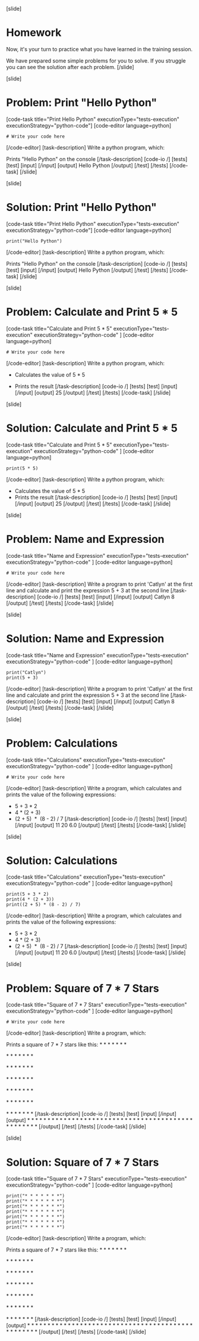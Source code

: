 [slide]
# Homework

Now, it's your turn to practice what you have learned in the training session.

We have prepared some simple problems for you to solve. If you struggle you can see the solution after each problem. 
[/slide]

[slide]
# Problem: Print "Hello Python"
[code-task title="Print Hello Python" executionType="tests-execution" executionStrategy="python-code"]
[code-editor language=python]
```
# Write your code here
```
[/code-editor]
[task-description]
Write a python program, which:

Prints "Hello Python" on the console
[/task-description]
[code-io /]
[tests]
[test]
[input]
[/input]
[output]
Hello Python
[/output]
[/test]
[/tests]
[/code-task]
[/slide]

[slide]
# Solution: Print "Hello Python"
[code-task title="Print Hello Python" executionType="tests-execution" executionStrategy="python-code"]
[code-editor language=python]
```
print("Hello Python")
```
[/code-editor]
[task-description]
Write a python program, which:

Prints "Hello Python" on the console
[/task-description]
[code-io /]
[tests]
[test]
[input]
[/input]
[output]
Hello Python
[/output]
[/test]
[/tests]
[/code-task]
[/slide]

[slide]
# Problem: Calculate and Print 5 * 5
[code-task title="Calculate and Print 5 * 5" executionType="tests-execution" executionStrategy="python-code" ]
[code-editor language=python]
```
# Write your code here
```
[/code-editor]
[task-description]
Write a python program, which:

* Calculates the value of 5 * 5

* Prints the result
[/task-description]
[code-io /]
[tests]
[test]
[input]
[/input]
[output]
25
[/output]
[/test]
[/tests]
[/code-task]
[/slide]

[slide]
# Solution: Calculate and Print 5 * 5
[code-task title="Calculate and Print 5 * 5" executionType="tests-execution" executionStrategy="python-code" ]
[code-editor language=python]
```
print(5 * 5)
```
[/code-editor]
[task-description]
Write a python program, which:

* Calculates the value of 5 * 5
* Prints the result
[/task-description]
[code-io /]
[tests]
[test]
[input]
[/input]
[output]
25
[/output]
[/test]
[/tests]
[/code-task]
[/slide]

[slide]
# Problem: Name and Expression
[code-task title="Name and Expression" executionType="tests-execution" executionStrategy="python-code" ]
[code-editor language=python]
```
# Write your code here
```
[/code-editor]
[task-description]
Write a program to print 'Catlyn' at the first line and calculate and print the expression 5 + 3 at the second line
[/task-description]
[code-io /]
[tests]
[test]
[input]
[/input]
[output]
Catlyn
8
[/output]
[/test]
[/tests]
[/code-task]
[/slide]

[slide]
# Solution: Name and Expression
[code-task title="Name and Expression" executionType="tests-execution" executionStrategy="python-code" ]
[code-editor language=python]
```
print("Catlyn")
print(5 + 3)
```
[/code-editor]
[task-description]
Write a program to print 'Catlyn' at the first line and calculate and print the expression 5 + 3 at the second line
[/task-description]
[code-io /]
[tests]
[test]
[input]
[/input]
[output]
Catlyn
8
[/output]
[/test]
[/tests]
[/code-task]
[/slide]

[slide]
# Problem: Calculations
[code-task title="Calculations" executionType="tests-execution" executionStrategy="python-code" ]
[code-editor language=python]
```
# Write your code here
```
[/code-editor]
[task-description]
Write a program, which calculates and prints the value of the following expressions:

* 5 + 3 \* 2
* 4 \* (2 + 3)
* (2 + 5)  \*  (8 - 2) \/ 7
[/task-description]
[code-io /]
[tests]
[test]
[input]
[/input]
[output]
11
20
6.0
[/output]
[/test]
[/tests]
[/code-task]
[/slide]

[slide]
# Solution: Calculations
[code-task title="Calculations" executionType="tests-execution" executionStrategy="python-code" ]
[code-editor language=python]
```
print(5 + 3 * 2)
print(4 * (2 + 3))
print((2 + 5) * (8 - 2) / 7)
```
[/code-editor]
[task-description]
Write a program, which calculates and prints the value of the following expressions:

* 5 + 3 \* 2
* 4 \* (2 + 3)
* (2 + 5)  \*  (8 - 2) \/ 7
[/task-description]
[code-io /]
[tests]
[test]
[input]
[/input]
[output]
11
20
6.0
[/output]
[/test]
[/tests]
[/code-task]
[/slide]

[slide]
# Problem: Square of 7 * 7 Stars
[code-task title="Square of 7 * 7 Stars" executionType="tests-execution" executionStrategy="python-code" ]
[code-editor language=python]
```
# Write your code here
```
[/code-editor]
[task-description]
Write a program, which:

Prints a square of 7 * 7 stars like this:
\* \* \* \* \* \* \*

\* \* \* \* \* \* \*

\* \* \* \* \* \* \*

\* \* \* \* \* \* \*

\* \* \* \* \* \* \*

\* \* \* \* \* \* \*

\* \* \* \* \* \* \*
[/task-description]
[code-io /]
[tests]
[test]
[input]
[/input]
[output]
\* \* \* \* \* \* \*
\* \* \* \* \* \* \*
\* \* \* \* \* \* \*
\* \* \* \* \* \* \*
\* \* \* \* \* \* \*
\* \* \* \* \* \* \*
\* \* \* \* \* \* \*
[/output]
[/test]
[/tests]
[/code-task]
[/slide]

[slide]
# Solution: Square of 7 * 7 Stars
[code-task title="Square of 7 * 7 Stars" executionType="tests-execution" executionStrategy="python-code" ]
[code-editor language=python]
```
print("* * * * * * *")
print("* * * * * * *")
print("* * * * * * *")
print("* * * * * * *")
print("* * * * * * *")
print("* * * * * * *")
print("* * * * * * *")
```
[/code-editor]
[task-description]
Write a program, which:

Prints a square of 7 * 7 stars like this:
\* \* \* \* \* \* \*

\* \* \* \* \* \* \*

\* \* \* \* \* \* \*

\* \* \* \* \* \* \*

\* \* \* \* \* \* \*

\* \* \* \* \* \* \*

\* \* \* \* \* \* \*
[/task-description]
[code-io /]
[tests]
[test]
[input]
[/input]
[output]
\* \* \* \* \* \* \*
\* \* \* \* \* \* \*
\* \* \* \* \* \* \*
\* \* \* \* \* \* \*
\* \* \* \* \* \* \*
\* \* \* \* \* \* \*
\* \* \* \* \* \* \*
[/output]
[/test]
[/tests]
[/code-task]
[/slide]